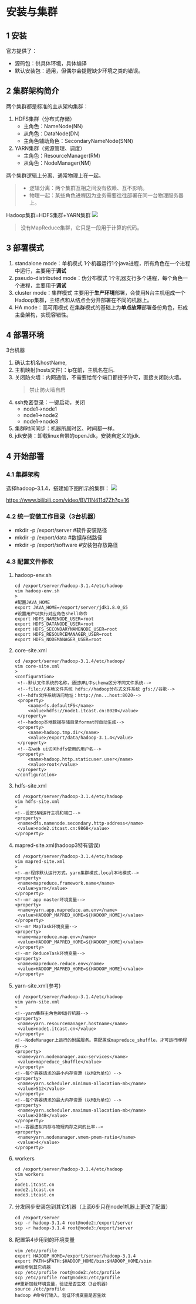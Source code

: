 # 安装与集群

## 1 安装

官方提供了：
* 源码包：供具体环境，具体编译
* 默认安装包：通用，但偶尔会提醒缺少环境之类的错误。

## 2 集群架构简介

两个集群都是标准的主从架构集群：
1. HDFS集群（分布式存储）
   * 主角色：NameNode(NN)
   * 从角色：DataNode(DN)
   * 主角色辅助角色：SecondaryNameNode(SNN)
2. YARN集群（资源管理、调度）
   * 主角色：ResourceManager(RM)
   * 从角色：NodeManager(NM)

两个集群逻辑上分离、通常物理上在一起。
>* 逻辑分离：两个集群互相之间没有依赖、互不影响。
>* 物理一起：某些角色进程因为业务需要往往部署在同一台物理服务器上。

Hadoop集群=HDFS集群+YARN集群
![](media/1.png)

>没有MapReduce集群，它只是一段用于计算的代码。

## 3 部署模式

1. standalone mode：单机模式
   1个机器运行1个java进程，所有角色在一个进程中运行，主要用于**调试**
2. pseudo-distributed mode：伪分布模式
   1个机器支行多个进程，每个角色一个进程，主要用于**调试**
3. cluster mode：集群模式
   主要用于**生产环境**部署，会使用N台主机组成一个Hadoop集群，主结点和从结点会分开部署在不同的机器上。
4. HA mode：高可用模式
   在集群模式的基础上为**单点故障**部署备份角色，形成主备架构，实现容错性。

## 4 部署环境

3台机器

1. 确认主机名hostName,
2. 主机映射(hosts文件)：ip在前，主机名在后.
3. 关闭防火墙：内网通信，不需要给每个端口都授予许可，直接关闭防火墙。
   >禁止防火墙自启
4. ssh免密登录：一键启动，关闭
   * node1->node1
   * node1->node2
   * node1->node3
5. 集群时间同步：机器所属时区、时间都一样。
6. jdk安装：卸载linux自带的openJdk，安装自定义的jdk.

## 4 开始部署

### 4.1 集群架构

选择hadoop-3.1.4，搭建如下图所示的集群：
![](media/1.png)

https://www.bilibili.com/video/BV11N411d7Zh?p=16

### 4.2 统一安装工作目录（3台机器）
* mkdir -p /export/server       #软件安装路径
* mkdir -p /export/data         #数据存储路径
* mkdir -p /export/software     #安装包存放路径

### 4.3 配置文件修改

1. hadoop-env.sh
   ```
   cd /export/server/hadoop-3.1.4/etc/hadoop
   vim hadoop-env.sh
   >
   #配置JAVA_HOME
   export JAVA_HOME=/export/server/jdk1.8.0_65
   #设置用户以执行对应角色shell命令
   export HDFS_NAMENODE_USER=root
   export HDFS_DATANODE_USER=root
   export HDFS_SECONDARYNAMENODE_USER=root
   export HDFS_RESOURCEMANAGER_USER=root
   export HDFS_NODEMANAGER_USER=root
   ```

2. core-site.xml
   ```
   cd /export/server/hadoop-3.1.4/etc/hadoop/
   vim core-site.xml
   >
   <configuration>
    <!--默认文件系统的名称，通过URL中schema区分不同文件系统-->
    <!--file://本地文件系统 hdfs://hadoop分布式文件系统 gfs://谷歌-->
    <!--hdfs文件系统访问地址：http://nn...host:8020-->
    <property>
        <name>fs.defaultFS</name>
        <value>hdfs://node1.itcast.cn:8020</value>
    </property>
    <!--hadoop本地数据存储目录format时自动生成-->
    <property>
        <name>hadoop.tmp.dir</name>
        <value>/export/data/hadoop-3.1.4</value>
    </property>
    <!--在web ui访问hdfs使用的用户名-->
    <property>
        <name>hadoop.http.staticuser.user</name>
        <value>root</value>
    </property>
   </configuration>
   ```

3. hdfs-site.xml
   ```
   cd /export/server/hadoop-3.1.4/etc/hadoop
   vim hdfs-site.xml
   >
   <!--设定SNN运行主机和端口-->
   <property>
    <name>dfs.namenode.secondary.http-address</name>
    <value>node2.itcast.cn:9868</value>
   </property>
   ```

4. mapred-site.xml(hadoop3特有错误)
   ```
   cd /export/server/hadoop-3.1.4/etc/hadoop
   vim mapred-site.xml
   >
   <!--mr程序默认运行方式，yarn集群模式,local本地模式-->
   <property>
    <name>mapreduce.framework.name</name>
    <value>yarn</value>
   </property>
   <!--mr app master环境变量-->
   <property>
    <name>yarn.app.mapreduce.am.env</name>
    <value>HADOOP_MAPRED_HOME=${HADOOP_HOME}</value>
   </property>
   <!--mr MapTask环境变量-->
   <property>
    <name>mapreduce.map.env</name>
    <value>HADOOP_MAPRED_HOME=${HADOOP_HOME}</value>
   </property>
   <!--mr ReduceTask环境变量-->
   <property>
    <name>mapreduce.reduce.env</name>
    <value>HADOOP_MAPRED_HOME=${HADOOP_HOME}</value>
   </property>
   ```

5. yarn-site.xml(参考)
   ```
   cd /export/server/hadoop-3.1.4/etc/hadoop
   vim yarn-site.xml
   >
   <!--yarn集群主角色RM运行机器-->
   <property>
    <name>yarn.resourcemanager.hostname</name>
    <value>node1.itcast.cn</value>
   </property>
   <!--NodeManager上运行的附属服务。需配置成mapreduce_shuffle，才可运行MR程序-->
   <property>
    <name>yarn.nodemanager.aux-services</name>
    <value>mapreduce_shuffle</value>
   </property>
   <!--每个容器请求的最小内存资源（以MB为单位）-->
   <property>
    <name>yarn.scheduler.minimum-allocation-mb</name>
    <value>512</value>
   </property>
   <!--每个容器请求的最大内存资源（以MB为单位）-->
   <property>
    <name>yarn.scheduler.maximum-allocation-mb</name>
    <value>2048</value>
   </property>
   <!--容器虚拟内存与物理内存之间的比率-->
   <property>
    <name>yarn.nodemanager.vmem-pmem-ratio</name>
    <value>4</value>
   </property>
   ```

6. workers
   ```
   cd /export/server/hadoop-3.1.4/etc/hadoop
   vim workers
   >
   node1.itcast.cn
   node2.itcast.cn
   node3.itcast.cn
   ```

7. 分发同步安装包到其它机器（上面6步只在node1机器上更改了配置）
   ```
   cd /export/server
   scp -r hadoop-3.1.4 root@node2:/export/server
   scp -r hadoop-3.1.4 root@node3:/export/server
   ```

8. 配置第4步用到的环境变量
   ```
   vim /etc/profile
   export HADOOP_HOME=/export/server/hadoop-3.1.4
   export PATH=$PATH:$HADOOP_HOME/bin:$HADOOP_HOME/sbin
   ##同步到其它机器
   scp /etc/profile root@node2:/etc/profile
   scp /etc/profile root@node3:/etc/profile
   ##重新加载环境变量，验证是否生效（3台机器）
   source /etc/profile
   hadoop #命令行输入，验证环境变量是否生效
   ```